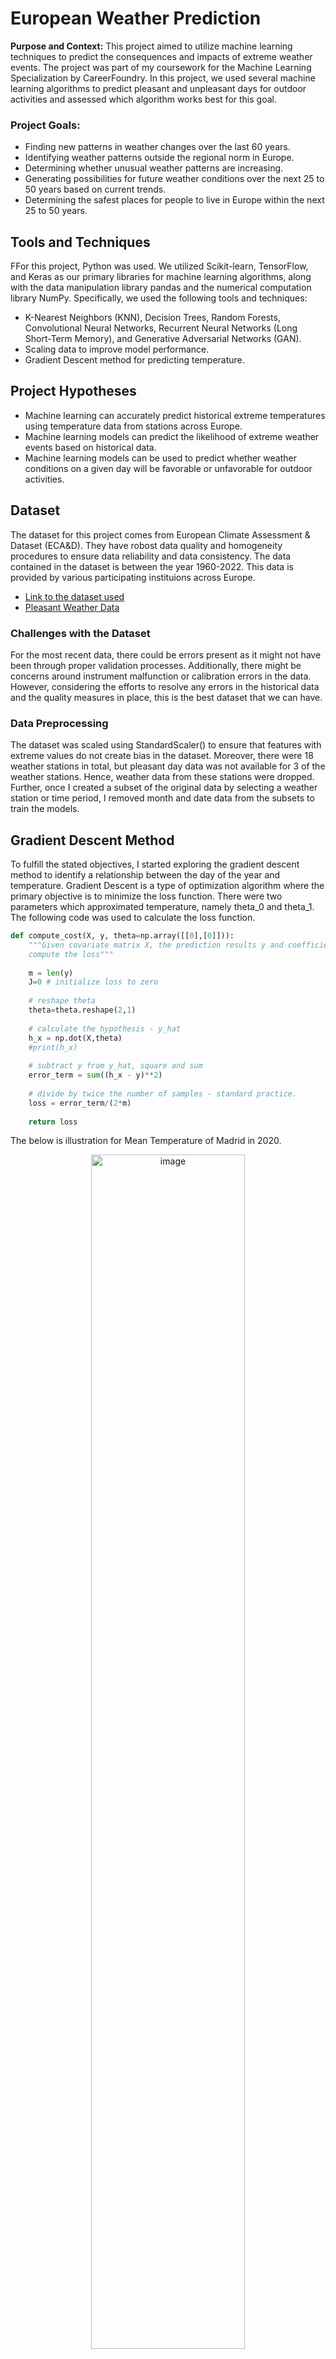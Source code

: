 # European Weather Prediction
**Purpose and Context:** This project aimed to utilize machine learning techniques to predict the consequences and impacts of extreme weather events. The project was part of my coursework for the Machine Learning Specialization by CareerFoundry. In this project, we used several machine learning algorithms to predict pleasant and unpleasant days for outdoor activities and assessed which algorithm works best for this goal.

### Project Goals:
* Finding new patterns in weather changes over the last 60 years.
* Identifying weather patterns outside the regional norm in Europe.
* Determining whether unusual weather patterns are increasing.
* Generating possibilities for future weather conditions over the next 25 to 50 years based on current trends.
* Determining the safest places for people to live in Europe within the next 25 to 50 years.

## Tools and Techniques
FFor this project, Python was used. We utilized Scikit-learn, TensorFlow, and Keras as our primary libraries for machine learning algorithms, along with the data manipulation library pandas and the numerical computation library NumPy. Specifically, we used the following tools and techniques:
* K-Nearest Neighbors (KNN), Decision Trees, Random Forests, Convolutional Neural Networks, Recurrent Neural Networks (Long Short-Term Memory), and Generative Adversarial Networks (GAN).
* Scaling data to improve model performance.
* Gradient Descent method for predicting temperature.

## Project Hypotheses
* Machine learning can accurately predict historical extreme temperatures using temperature data from stations across Europe.
* Machine learning models can predict the likelihood of extreme weather events based on historical data.
* Machine learning models can be used to predict whether weather conditions on a given day will be favorable or unfavorable for outdoor activities.

## Dataset
The dataset for this project comes from European Climate Assessment & Dataset (ECA&D). They have robost data quality and homogeneity procedures to ensure data reliability and data consistency. The data contained in the dataset is between the year 1960-2022. This data is provided by various participating instituions across Europe.  

* [Link to the dataset used](https://s3.amazonaws.com/coach-courses-us/public/courses/da-spec-ml/Scripts/A1/Dataset-weather-prediction-dataset-processed.csv)
* [Pleasant Weather Data](https://github.com/b-nirav/European-Weather-Predictions/blob/main/Original%20Data/Dataset-Answers-Weather_Prediction_Pleasant_Weather.csv)


### Challenges with the Dataset
For the most recent data, there could be errors present as it might not have been through proper validation processes. Additionally, there might be concerns around instrument malfunction or calibration errors in the data. However, considering the efforts to resolve any errors in the historical data and the quality measures in place, this is the best dataset that we can have.

### Data Preprocessing
The dataset was scaled using StandardScaler() to ensure that features with extreme values do not create bias in the dataset. Moreover, there were 18 weather stations in total, but pleasant day data was not available for 3 of the weather stations. Hence, weather data from these stations were dropped. Further, once I created a subset of the original data by selecting a weather station or time period, I removed month and date data from the subsets to train the models.


## Gradient Descent Method
To fulfill the stated objectives, I started exploring the gradient descent method to identify a relationship between the day of the year and temperature. Gradient Descent is a type of optimization algorithm where the primary objective is to minimize the loss function. There were two parameters which approximated temperature, namely theta_0 and theta_1. The following code was used to calculate the loss function.
``` python
def compute_cost(X, y, theta=np.array([[0],[0]])):
    """Given covariate matrix X, the prediction results y and coefficients theta
    compute the loss"""
    
    m = len(y)
    J=0 # initialize loss to zero
    
    # reshape theta
    theta=theta.reshape(2,1)
    
    # calculate the hypothesis - y_hat
    h_x = np.dot(X,theta)
    #print(h_x)
    
    # subtract y from y_hat, square and sum
    error_term = sum((h_x - y)**2)
    
    # divide by twice the number of samples - standard practice.
    loss = error_term/(2*m)
    
    return loss
```
The below is illustration for Mean Temperature of Madrid in 2020.

<div align = "center">
 <img width="70%" alt="image" src="https://github.com/user-attachments/assets/e8b5c733-d991-4b8d-924e-5e8831bbff8a">
</div>

* After about 100 iterations the loss function does not reduce further and the value of theta_0 and theta_1 stabilizes.
* For any station, and any year we can use gradient descent method to present temperature in terms of day of year as demonstrated here.

## Searching for Algorithm for Weather Prediction

One of the primary tasks of the project was to use the dataset and classify the days as pleasant or unpleasant. This same algorithm can be extended and used for identifying extreme weather conditions.

### K-Nearest Neighbours(KNN)
I started with one of the simpler methods for classification. Of course, I used the scaled dataset to train the model. Additionally, I used the train_test_split method from sklearn.model_selection to split the dataset into training and testing datasets.
```python
#
k_range = np.arange(1,5)
train_acc = np.empty(len(k_range))
test_acc = np.empty(len(k_range))
scores = {}
scores_list = []
for i, k in enumerate(k_range):
    print("i -", i)
    print("k -", k)
    knn = KNeighborsClassifier(n_neighbors=k)
    classifier = MultiOutputClassifier(knn, n_jobs=-1) 
    ## Fit the model on the training data.
    knn.fit(X_train, y_train)
    y_pred = knn.predict(X_test)
    train_acc[i] = knn.score(X_train, np.array(y_train)) 
    test_acc[i] = knn.score(X_test, np.array(y_test)) 
```

Following graph shows the training and testing accuracy for various number of neighbours:
<div align = "center">
    <img width="80%" alt="image" src="https://github.com/user-attachments/assets/8c6a19d1-9305-4769-83ed-824f9fa5313e">
</div>
I started with the number of neighbors equal to 1 and gradually increased it to 4 neighbors. From the graph above, we see that test accuracy falls sharply from 1 neighbor to 2 neighbors, reducing from 100% to 56%. The accuracy remains the same when we change to 3 neighbors and falls slightly when we increase to 4 neighbors, about 52% accuracy. In contrast, the train accuracy rises slowly from just above 42% with 1 neighbor to 45% with 4 neighbors.

The confusion matrix for all the weather stations:
<div align ="center">
    <img width="90%" alt="image" src="https://github.com/user-attachments/assets/728ae7ff-3897-4022-b429-74ff916e6bd4">
</div>
<div align ="center">
    <img width="90%" alt="image" src="https://github.com/user-attachments/assets/22e419e5-303d-4cf1-9361-565c4ddafc17">
</div>

Following were my observations:
* Considering the test accuracy results, I would say the algorithm is doing an average job of predicting the output.
* From the confusion matrix, it seems that the accuracy is high for predicting unpleasant days.
* In comparison, it is doing a poorer job of predicting pleasant days.
* The algorithm is giving 100% accuracy for the Sonnblick station as there is only 1 output for any combination of input.


### Decision Trees
Decision Trees are useful machine learning algorithms for classification. Decision Trees work by recursively splitting the data into subsets based on input features. They try to create homogeneous subsets by calculating the impurity of a node and reducing the impurity to 0.

There were two important hyperparameters that I looked at, criterion and min_samples_split. I considered the "gini" criterion to split the nodes of the tree and checked performance for different values of min_samples_split.
```python
weather_dt = DecisionTreeClassifier(criterion='gini', min_samples_split=10)
weather_dt.fit(X_train, y_train)

#training accuracy score using the cross validation method
y_pred_train = weather_dt.predict(X_train)
print('Train accuracy score: ',cross_val_score(weather_dt, X_train, y_train, cv = 3, scoring='accuracy').mean())

# y_test predictions
y_pred_test = weather_dt.predict(X_test)
# Accuracy of test data
accuracy_score(y_test, y_pred_test)
```
Train accuracy score:  0.6263072553707182
Test accuracy score: 0.6573719065876612

A snapshot from all the confusion matrices:
<div align = "center">
 <img width="80%" alt="image" src="https://github.com/user-attachments/assets/f309fbe9-b95d-49b9-aff6-8962919c05ff">
</div>

I tried pruning the decision tree by increasing the min_samples_split parameter. I found that the overall accuracy for the testing data improved a little, but in some cases, the accuracy worsened. For instance, in the case of Valentia, the pleasant days accuracy was very poor. The model predicted it correctly only 70 times out of 132 predictions! This might be because there are more unpleasant days recorded than pleasant days. Therefore, I don’t think pruning the decision tree might help.

### Multilayer Perceptron Model
One of the more basic but effective artificial neural networks is the Multilayer Perceptron Model. This model takes 3 important hyperparameters: the number of hidden layers and neurons, maximum iterations, and tolerance level. Following is one of the models that I developed to assess its accuracy:

```python
#Creating an ANN with 3 hidden layers 25 nodes each and 500 iterations
mlp = MLPClassifier(hidden_layer_sizes=(25,25,25), max_iter=500, tol=0.0001)

#Fit the data to the model
mlp.fit(X_train, y_train)
```
Following are the results:
<div align = "center">
    <img width="85%" alt="image" src="https://github.com/user-attachments/assets/0c17cf8f-b800-42cd-9f15-d262a39ce9fb">

</div>

In my opinion, three hidden layers of 35 nodes each, with 1000 iterations and a 0.0001 tolerance level, worked the best for testing accuracy. However, we will use other neural networks with regularization techniques to improve these results.


### Hierarchical Clustering
I then looked at unsupervised machine learning algorithms to see if they could produce meaningful clusters. I plotted dendrograms to observe how these clusters are formed. There were several methods to calculate the distance between clusters, such as the 'single', 'complete', 'average', and 'ward' methods. I examined all the methods for selected years and created a crosstab to find the intersection of clusters created and pleasant and unpleasant days.

```python
# Clusters and Dendograms using 'average' method
dist_sin = linkage(df1_scaled,method="average")
plt.figure(figsize=(18,6))
dendrogram(dist_sin, leaf_rotation=90)
plt.xlabel('Index')
plt.ylabel('Distance')
plt.title('All Stations, Year 2010')
plt.suptitle("Dendrogram Average Method",fontsize=18)
plt.show()
```
<div align = "center">
  <img width="90%" alt="image" src="https://github.com/user-attachments/assets/5ea82653-7ffc-44c8-b9fd-524f146bffd8">
</div>

There are two major clusters immediately visible. There are also two small clusters, with one cluster having only one point.

The above example considered all weather stations across Europe for 2010. We can either focus on all weather stations across Europe at once or look at individual weather stations separately. We can also control how the distance between clusters is calculated.

The below demonstration shows crosstab for weather station DUSSELDORF.

```python
df1_AM[['DUSSELDORF_pleasant_weather','STOCKHOLM_pleasant_weather']] = 0
df1_AM.loc[:, ['DUSSELDORF_pleasant_weather','STOCKHOLM_pleasant_weather']] = ans.loc[ans['DATE'].dt.year == 2010, ['DUSSELDORF_pleasant_weather','STOCKHOLM_pleasant_weather']].values

#Cluster and pleasant days for DUSSELDORF
print('Dusseldorf pleasant days:\n')
pd.crosstab(index = [df1_AM['DUSSELDORF_pleasant_weather']],columns =df1_AM['cluster'])
```

```python
#Cluster and pleasant days for STOCKHOLM
print('Stockholm pleasant days:\n')
pd.crosstab(index = [df1_AM['STOCKHOLM_pleasant_weather']],columns =df1_AM['cluster'])
```
<div align = "center">
  <img width="45%" alt="image" src="https://github.com/user-attachments/assets/a729dc36-7d49-4c4f-9612-b55b31065e6e">
    &nbsp; &nbsp; &nbsp; &nbsp;
  <img width="45%" alt="image" src="https://github.com/user-attachments/assets/f98f6947-d257-41e1-a949-ee87cb652938">
</div>

For both the weather stations Dusseldorf and Stockholm, cluster 3 had almost all pleasant days. This means any day falling outside cluster 3 is likely to be unpleasant.

I think if we aim to find new weather patterns over the years, we can create clusters for each year. Then, we can analyze how these groups change to see if there are any significant changes that have taken place over time.


### Random Forests
Random forests are an ensemble learning algorithm that combines multiple decision trees to improve predictive performance. We can use them to identify important features related to extreme weather events. I used them for classification purposes using weather data from all stations for the period between 2012 and 2022. I used GridSearch() to find optimal hyperparameters to build this model.


```python
# creating a RF classifier
clf = RandomForestClassifier()

# Defining Grid Space
grid_space={'max_depth':[3,5,None],
              'n_estimators':[100,200],
              'max_features':[5,10,None],
              'min_samples_leaf':[2,3],
              'min_samples_split':[2,3,5],
             'criterion':['gini','entropy']
           }

start = time.time()
grid = GridSearchCV(clf,param_grid=grid_space,cv=3,scoring='accuracy', verbose=3, n_jobs=-1)
model_grid = grid.fit(X_train, y_train)
print('Search took %s minutes' % ((time.time() - start)/60))

# grid search results
print('Best GRID search hyperparameters are: '+str(model_grid.best_params_))
print('Best GRID search score is: '+str(model_grid.best_score_))
```
Best GRID search hyperparameters are: {'criterion': 'entropy', 'max_depth': None, 'max_features': None, 'min_samples_leaf': 2, 'min_samples_split': 2, 'n_estimators': 100}
Best GRID search score is: 0.6546885694729637

```python
# performing predictions on the test dataset
clf.fit(X_train, y_train)
y_pred = clf.predict(X_test)
# using metrics module for accuracy calculation
print("Model Accuracy: ", metrics.accuracy_score(y_test, y_pred))
```
Random Forest Classifier (with optimization) 61%

<div align = "center">
    <img width="80%" alt="image" src="https://github.com/user-attachments/assets/3f49116c-8954-48ad-b1f7-6e39f3ab722e">
</div>

The decision tree from the random forests classifier is very complex and incomprehensible. When I looked at individual stations with all years of data and performed GridSearch(), it was much simpler and comprehensible. Below is a model built for Maastricht for all years of data.
```python
#Grid_Space
grid_space={'max_depth':[2,3,5,None],
              'n_estimators':[50,100],
              'max_features':[5,10],
              'min_samples_leaf':[1,2,3],
              'min_samples_split':[2,3,5],
             'criterion':['gini','entropy']
           }
#Grid Search
grid = GridSearchCV(clf,param_grid=grid_space,cv=3,scoring='accuracy', verbose=3, n_jobs=-1)
model_grid = grid.fit(X_train, y_train)

# grid search results
print('Best GRID search hyperparameters are: '+str(model_grid.best_params_))
print('Best GRID search score is: '+str(model_grid.best_score_))
```
Best GRID search hyperparameters are: {'criterion': 'gini', 'max_depth': 3, 'max_features': 10, 'min_samples_leaf': 1, 'min_samples_split': 2, 'n_estimators': 50}
Best GRID search score is: 1.0

```python
# performing predictions on the test dataset
clf1 = RandomForestClassifier(n_estimators = 50, max_depth=3, max_features = 10, min_samples_leaf = 1, min_samples_split = 2,
                             criterion = 'gini')  
clf1.fit(X_train, y_train)
y_pred = clf.predict(X_test)
# using metrics module for accuracy calculation
print("Model Accuracy: ", metrics.accuracy_score(y_test, y_pred))
print("F1-Score: ", metrics.f1_score(y_test, y_pred))
```
Model Accuracy:  1.0
F1-Score:  1.0

The model had an accuracy of 100% and F-1 score of 100%. Following is one of the decison trees from the forest.
<div align = "center">
    <img width="80%" alt="image" src="https://github.com/user-attachments/assets/c27f99e6-da97-485d-8601-baedf6ea76de">
</div>

I then extracted important features for this decision tree.
```python
imp_features = clf1.feature_importances_
imp_features

%matplotlib inline
plt.style.use('fivethirtyeight')
# list of x locations for plotting
x_values = list(range(len(imp_features)))

plt.bar(x_values, imp_features, orientation = 'vertical')
plt.xticks(x_values, X_train.columns.to_list(), rotation='vertical',fontsize=10)
plt.ylabel('Importance',fontsize=10); plt.xlabel('Features',fontsize=10); plt.title('MAASTRICHT Feature Importance',fontsize=14);
plt.yticks(fontsize=10);
```
<div align = "center">
    <img width="80%" alt="image" src="https://github.com/user-attachments/assets/05d861b4-52fc-420d-b9c6-30cc1f1ab2f7">
</div>

In this case, maximum temperature, precipitation, and sunshine were important. Random forests can produce good resutls for individual stations.

### Convolutional Neural Network
A Convolutional Neural Network (CNN) is a deep learning algorithm and much more complex than a multilayer perceptron model. This model took over an hour to optimize as I trained it on the entire dataset due to the high number of hyperparameters involved. This required using BayesianOptimization() to find the best values for hyperparameters.
```python
# Create function
def bay_area(neurons, activation, kernel, optimizer, learning_rate, batch_size, epochs,
              layers1, layers2, normalization, dropout, dropout_rate): 
    optimizerL = ['SGD', 'Adam', 'RMSprop', 'Adadelta', 'Adagrad', 'Adamax', 'Nadam', 'Ftrl']
    activationL = ['relu', 'sigmoid', 'softplus', 'softsign', 'tanh', 'selu',
                   'elu', 'exponential', LeakyReLU,'relu']
    
    neurons = round(neurons)
    kernel = round(kernel)
    activation = activationL[round(activation)]
    optimizer = optimizerL[round(optimizer)]
    batch_size = round(batch_size)
    
    epochs = round(epochs)
    layers1 = round(layers1)
    layers2 = round(layers2)
    
    def cnn_model():
        model = Sequential()
        model.add(Conv1D(neurons, kernel_size=kernel,activation=activation, input_shape=(timesteps, input_dim)))
        #model.add(Conv1D(32, kernel_size=1,activation='relu', input_shape=(timesteps, input_dim)))
        
        if normalization > 0.5:
            model.add(BatchNormalization())
            
        for i in range(layers1):
            model.add(Dense(neurons, activation=activation)) #(neurons, activation=activation))
            
        if dropout > 0.5:
            model.add(Dropout(dropout_rate, seed=123))
            
        for i in range(layers2):
            model.add(Dense(neurons, activation=activation))
            
        model.add(MaxPooling1D())
        model.add(Flatten())
        model.add(Dense(n_classes, activation='softmax')) #sigmoid softmax
        # model.compile(loss='binary_crossentropy', optimizer=optimizer, metrics=['accuracy']) #categorical_crossentropy
        model.compile(loss='sparse_categorical_crossentropy', optimizer=optimizer, metrics=['accuracy']) #categorical_crossentropy
        return model
        
    es = EarlyStopping(monitor='accuracy', mode='max', verbose=2, patience=20)
    nn = KerasClassifier(build_fn=cnn_model, epochs=epochs, batch_size=batch_size, verbose=2)
    kfold = StratifiedKFold(n_splits=5, shuffle=True, random_state=123)
    score = cross_val_score(nn, X_train, y_train, scoring=score_acc, cv=kfold, fit_params={'callbacks':[es]}).mean()
    return score
```
```python
optimum = nn_opt.max['params']
print(optimum)
print(round(optimum['optimizer']))
```
{'activation': 2.79884089544096, 'batch_size': 460.14665762139765, 'dropout': 0.7296061783380641, 'dropout_rate': 0.19126724140656393, 'epochs': 90.97701940610612, 'kernel': 1.9444298503238986, 'layers1': 1.2391884918766034, 'layers2': 2.42648957444599, 'learning_rate': 0.7631771981307285, 'neurons': 60.51494778125466, 'normalization': 0.770967179954561, 'optimizer': 3.456569174550735}
3

I used these values to train the model which when trained gave an **accuracy of 96.96%.** 

```python
## Building CNN Model
epochs = 91
batch_size = 460
#n_hidden = 32

timesteps = len(X_train[0])
input_dim = len(X_train[0][0])
n_classes = 15 # There are 15 classes.
layers1 = 1
layers2 = 2
activation = 'softsign'
kernel = 2
neurons = 61
normalization = 0.770967179954561
dropout = 0.7296061783380641
dropout_rate = 0.19126724140656393
optimizer = 'Adadelta'
learning_rate = 0.7631771981307285

model = Sequential()
model.add(Conv1D(neurons, kernel_size=kernel, activation=activation, input_shape=(timesteps, input_dim)))

if normalization > 0.5:
    model.add(BatchNormalization())
    
for i in range(layers1):
    model.add(Dense(neurons, activation=activation))
    
if dropout > 0.5:
    model.add(Dropout(dropout_rate, seed=123))
    
for i in range(layers2):
    model.add(Dense(neurons, activation=activation))
    
model.add(MaxPooling1D())

model.add(Flatten())

model.add(Dense(n_classes, activation='softmax')) #softmax sigmoid

model.compile(loss='categorical_crossentropy', optimizer=Adadelta(learning_rate), metrics=['accuracy'])
```
```python
model.fit(X_train, y_train, batch_size=batch_size, epochs=epochs, verbose=2)
```
<div align = "center"
    <img width="80%" alt="image" src="https://github.com/user-attachments/assets/dcaf5c43-4696-438a-ac80-7a3cf6ead86c">
</div>

This is a much more useful model when we want to predict unpleasant and pleasant days for the entire dataset containing all 15 weather stations. In comparison, Random Forests had 100% accuracy for one station at a time and about 62% for all the stations.

**Note:**
* I have not optimized Recurrent Neural Networks (RNN) such as Long Short-Term Memory (LSTM), which works better with time-series data and can also be used if we aim to predict extreme weather events.
* CNN works well with image data and can be used for the classification of weather images into different categories describing weather events. I have added the script for weather image classification in the scripts folder. It had an accuracy of 93.33%.
* Scripts for Generative Adversarial Networks (GAN) have been left out of this presentation to make it more focused on classification algorithms. Nonetheless, they are available in the scripts folder if you want to check them out. They have the potential to visualize how future weather events can look if we train them on a sufficiently large dataset of images with extreme weather events.

## Conclusion and Recommendations

Extreme weather prediction is a very complex task, and there are numerous ways it can be done. One approach is using historical datasets of extreme weather events and training machine learning models with them. Based on the models I have developed, I created three thought experiments that would help predict extreme weather events in the future.

1. Clustering algorithms such as hierarchical clustering may help us find changes in weather patterns over time.
2. Classification algorithms such as Random Forests or CNN can be used to identify weather patterns that are outside regional norms and determine important features that may help us predict extreme weather events.
3. Generative adversarial networks (GANs) have the potential to generate images that will help us visualize future extreme weather events.

All three algorithms fulfill different objectives for European weather prediction and can be further developed:

* The algorithms with the highest accuracy after optimization were Random Forests (100%) and CNN (95.96%).
* We can further develop the second thought experiment that predicts future events using Random Forests (for identifying key features), CNN (for capturing intricate patterns), and LSTM for forecasting future events.
* Algorithms can be trained using image data on extreme weather events.

Among all the possibilities I have discussed, I would choose Random Forests to identify important features for extreme weather predictions and CNN to predict extreme weather events, as it had the highest accuracy for the entire dataset.


I hope you have found something useful. If you have any questions or suggestions for me, feel free to reach out via my [LinkedIn](https://www.linkedin.com/in/nirav-bariya/) profile or [email](mailto:nkb.bariya@gmail.com) me.  Have a great rest of the day!
